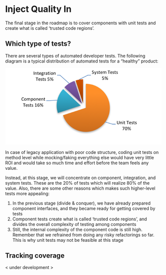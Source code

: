 # Inject Quality In

The final stage in the roadmap is to cover components with unit tests and create what is called ‘trusted code regions’.

## Which type of tests?

There are several types of automated developer tests. The following diagram is a typical distribution of automated tests for a “healthy” product:

![Distribution of automated tests](images/test_types.png)

In case of legacy application with poor code structure, coding unit tests on method level while mocking/faking everything else would have very little ROI and would take so much time and effort before the team feels any value.

Instead, at this stage, we will concentrate on component, integration, and system tests. These are the 20% of tests which will realize 80% of the value. Also, there are some other reasons which makes such higher-level tests more appealing:

1. In the previous stage (divide & conquer), we have already prepared component interfaces, and they became ready for getting covered by tests
2. Component tests create what is called ‘trusted code regions’, and divides the overall complexity of testing among components
3. Still, the internal complexity of the component code is still high. Remember that we refrained from doing any risky refactorings so far. This is why unit tests may not be feasible at this stage

## Tracking coverage

< under development >
